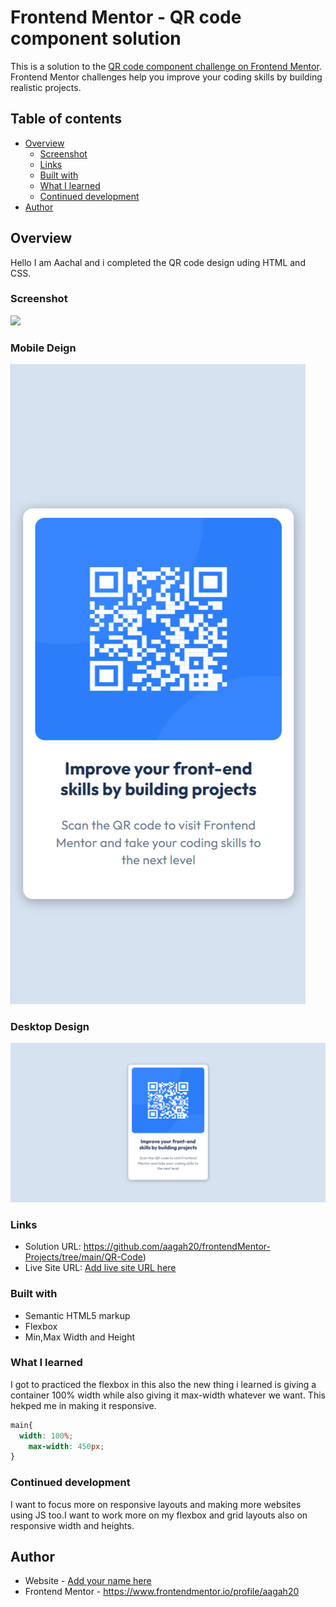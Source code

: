 # Frontend Mentor - QR code component solution

This is a solution to the [QR code component challenge on Frontend Mentor](https://www.frontendmentor.io/challenges/qr-code-component-iux_sIO_H). Frontend Mentor challenges help you improve your coding skills by building realistic projects. 

## Table of contents

- [Overview](#overview)
  - [Screenshot](#screenshot)
  - [Links](#links)
  - [Built with](#built-with)
  - [What I learned](#what-i-learned)
  - [Continued development](#continued-development)
- [Author](#author)



## Overview
Hello I am Aachal and i completed the QR code design uding HTML and CSS.

### Screenshot

![](./screenshot.jpg)

### Mobile Deign
![alt text](image-2.png)

### Desktop Design
![alt text](image-3.png)


### Links

- Solution URL: https://github.com/aagah20/frontendMentor-Projects/tree/main/QR-Code)
- Live Site URL: [Add live site URL here](https://your-live-site-url.com)


### Built with

- Semantic HTML5 markup
- Flexbox
- Min,Max Width and Height

### What I learned

I got to practiced the flexbox in this also the new thing i learned is giving a container 100% width while also giving it max-width whatever we want. This hekped me in making it responsive.

```css
main{
  width: 100%;
    max-width: 450px;
}
```


### Continued development

I want to focus more on responsive layouts and making more websites using JS too.I want to work more on my flexbox and grid layouts also on responsive width and heights.


## Author

- Website - [Add your name here](https://www.your-site.com)
- Frontend Mentor - https://www.frontendmentor.io/profile/aagah20

